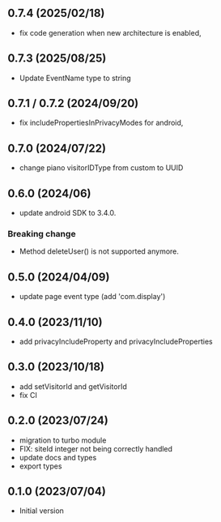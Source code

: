 ## 0.7.4 (2025/02/18)

- fix code generation when new architecture is enabled,

## 0.7.3 (2025/08/25)

- Update EventName type to string

## 0.7.1 / 0.7.2 (2024/09/20)

- fix includePropertiesInPrivacyModes for android,

## 0.7.0 (2024/07/22)

- change piano visitorIDType from custom to UUID

## 0.6.0 (2024/06)

- update android SDK to 3.4.0.

### Breaking change

- Method deleteUser() is not supported anymore.

## 0.5.0 (2024/04/09)

- update page event type (add 'com.display')

## 0.4.0 (2023/11/10)

- add privacyIncludeProperty and privacyIncludeProperties

## 0.3.0 (2023/10/18)

- add setVisitorId and getVisitorId
- fix CI

## 0.2.0 (2023/07/24)

- migration to turbo module
- FIX: siteId integer not being correctly handled
- update docs and types
- export types

## 0.1.0 (2023/07/04)

- Initial version
